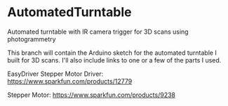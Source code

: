 # AutomatedTurntable
Automated turntable with IR camera trigger for 3D scans using photogrammetry


This branch will contain the Arduino sketch for the automated turntable I built for 3D scans.
I'll also include links to one or a few of the parts I used.

EasyDriver Stepper Motor Driver: https://www.sparkfun.com/products/12779

Stepper Motor: https://www.sparkfun.com/products/9238
